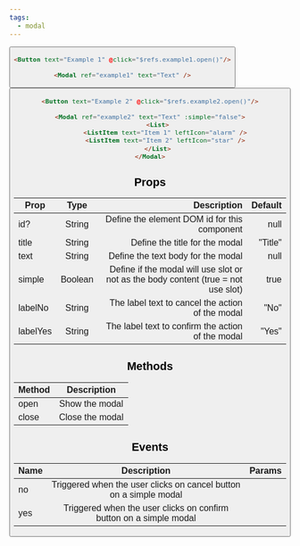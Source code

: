 ```yaml
---
tags:
  - modal
---
```


<DisplayComponent>
<Button text="Example 1" @click="$refs.example1.open()"/>
<Modal ref="example1" text="Text" />
</DisplayComponent>

```html
<Button text="Example 1" @click="$refs.example1.open()"/>

<Modal ref="example1" text="Text" />
```

<DisplayComponent>
<Button text="Example 2" @click="$refs.example2.open()"/>
<Modal ref="example2" text="Text" :simple="false">
<List>
<ListItem text="Item 1" leftIcon="alarm" />
<ListItem text="Item 2" leftIcon="star" />
</List>
</Modal>
</DisplayComponent>

```html
<Button text="Example 2" @click="$refs.example2.open()"/>

<Modal ref="example2" text="Text" :simple="false">
    <List>
        <ListItem text="Item 1" leftIcon="alarm" />
        <ListItem text="Item 2" leftIcon="star" />
    </List>
</Modal>
```

## Props

| Prop        | Type           | Description  | Default |
| ------------- |:-------------:| -----:| -----:|
| id? | String | Define the element DOM id for this component | null |
| title | String | Define the title for the modal | "Title" |
| text | String | Define the text body for the modal | null |
| simple | Boolean | Define if the modal will use slot or not as the body content (true = not use slot) | true |
| labelNo | String | The label text to cancel the action of the modal | "No" |
| labelYes | String | The label text to confirm the action of the modal | "Yes" |

## Methods

| Method        | Description  |
| ------------- |:-------------:|
| open | Show the modal |
| close | Close the modal |

## Events

| Name        | Description           | Params  |
| ------------- |:-------------:| -----:|
| no | Triggered when the user clicks on cancel button on a simple modal |
| yes | Triggered when the user clicks on confirm button on a simple modal |